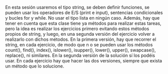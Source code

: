 En esta sesión usaremos el tipo string, se deben definir funciones, se pueden usar los operadores de E/S (print e input),
sentencias condicionales y bucles for y while. No usar el tipo lista en ningún caso.
Además, hay que tener en cuenta que esta clase tiene ya métodos para realizar estas tareas,
pero la idea es realizar los ejercicios primero evitando estos métodos propios de string, y luego,
en una segunda versión del ejercicio volver a realizarlo con dichos métodos. En la primera versión, hay que recorrer el string,
en cada ejercicio, de modo que n o se pueden usar los métodos count(), find(), index(), islower(), isupper(), lower(), upper(),
swapcase(), replace(), ni similares. En la segunda versión de la solución sí los podéis usar. En cada ejercicio hay que hacer las dos versiones,
siempre que exista un método que lo solucione.